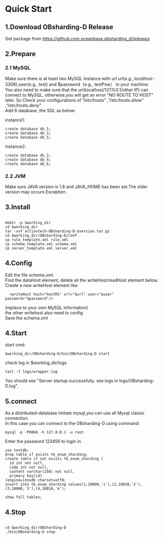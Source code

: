 # Quick Start
## 1.Download OBsharding-D Release 
Get package from https://github.com.oceanbase.obsharding_d/releases

## 2.Prepare
### 2.1 MySQL 
Make sure there is at least two MySQL Instance with url $url(e.g., localhost:3306) ,$user(e.g., test) and $password（e.g., testPsw） in your machine.   
You also need to make sure that the url(localhost/127.0.0.1/other IP) can connect to MySQL, otherwise,you will get an error "NO ROUTE TO HOST" later. So Check your configurations of “/etc/hosts” ,“/etc/hosts.allow” ,“/etc/hosts.deny”  
Add 6 database ,the SQL as below: 
 
instance1:
```  
create database db_1;  
create database db_3;  
create database db_5;  
```  
instance2:
```  
create database db_2;  
create database db_4;  
create database db_6;  
```  

### 2.2 JVM 
Make sure JAVA version is 1.8 and JAVA_HOME has been set.The older version may occurs Exception.

## 3.Install

```   

mkdir -p $working_dir  
cd $working_dir  
tar -xvf actiontech-OBsharding-D-$version.tar.gz  
cd $working_dir/OBsharding-D/conf  
cp rule_template.xml rule.xml  
cp schema_template.xml schema.xml  
cp server_template.xml server.xml  

```

## 4.Config
Edit the file schema.xml.  
Find the dataHost element, delete all the writeHost/readHost element below.
Create a new writeHost element like 
```  
  <writeHost host="hostM1" url="$url" user="$user" password="$password"/>
```  
(replace to your own MySQL information)  
the other writehost also need to config  
Save the schema.xml  


 
## 4.Start  

start cmd:  

```  
$working_dir/OBsharding-D/bin/OBsharding-D start

```  


check log in $working_dir/logs

```   
tail -f logs/wrapper.log 
```

You should see "Server startup successfully. see logs in logs/OBsharding-D.log".

## 5.connect
As a distributed-database imitate mysql,you can use all Mysql classic connection.  
In this case you can connect to the OBsharding-D using command:
```
mysql -p -P8066 -h 127.0.0.1 -u root
```  
Enter the password 123456 to login in
```
use testdb;
drop table if exists tb_enum_sharding;
create table if not exists tb_enum_sharding (
  id int not null,
  code int not null,
  content varchar(250) not null,
  primary key(id)
)engine=innodb charset=utf8;
insert into tb_enum_sharding values(1,10000,'1'),(2,10010,'2'),(3,10000,'3'),(4,10010,'4');

show full tables;
```


## 4.Stop

```   

cd $working_dir/OBsharding-D
./bin/OBsharding-D stop

```


